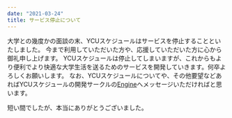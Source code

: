 ```yaml
---
date: "2021-03-24"
title: サービス停止について
---
```


大学との幾度かの面談の末、YCUスケジュールはサービスを停止することといたしました。
今まで利用していただいた方や、応援していただいた方に心から御礼申し上げます。
YCUスケジュールは停止してしまいますが、これからもより便利でより快適な大学生活を送るためのサービスを開発していきます。何卒よろしくお願いします。
なお、YCUスケジュールについてや、その他要望などあればYCUスケジュールの開発サークルの[Engine](https://twitter.com/ycu_engine)へメッセージいただければと思います。

短い間でしたが、本当にありがとうございました。
